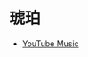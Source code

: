 # 琥珀

- [YouTube Music](https://music.youtube.com/playlist?list=PLYlfgzenZpgStqTrz6yKqJj-CpitxTdD0&si=DsfEfUpYiwR-7c2W)
